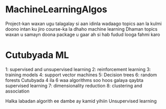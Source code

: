 # MachineLearningAlgos
Project-kan waxan ugu talagalay si aan idinla wadaago 
topics aan la kulmi doono intan ku jiro course-ka la dhaho machine learning 
Dhaman topics waxan u samayn doona package u gaar ah si hab fudud looga fahmi karo

# Cutubyada ML
1: supervised and unsupervised learning
2: reinforcement learning
3: training models
4: support vector machines
5: Decision trees
6: random forests
Cutubyada 4 ila 6 waa algorithms soo hoos galaya 
qaybta supervised learning
7: dimensionality reduction
8: clustering and association

Halka labadan algorith ee dambe ay kamid yihiin 
Unsupervised learning

